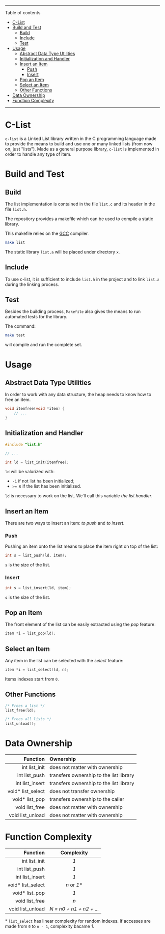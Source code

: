 ***

Table of contents

- [C-List](#c-list)
- [Build and Test](#build-and-test)
  - [Build](#build)
  - [Include](#include)
  - [Test](#test)
- [Usage](#usage)
  - [Abstract Data Type Utilities](#abstract-data-type-utilities)
  - [Initialization and Handler](#initialization-and-handler)
  - [Insert an Item](#insert-an-item)
    - [Push](#push)
    - [Insert](#insert)
  - [Pop an Item](#pop-an-item)
  - [Select an Item](#select-an-item)
  - [Other Functions](#other-functions)
- [Data Ownership](#data-ownership)
- [Function Complexity](#function-complexity)

***

# C-List

`c-list` is a Linked List library written in the C programming language made to provide the means to build and use one or many linked lists (from now on, just "lists").
Made as a general purpose library, `c-list` is implemented in order to handle any type of item.

# Build and Test

## Build 

The list implementation is contained in the file `list.c` and its header in the file `list.h`.

The repository provides a makefile which can be used to compile a static library.

This makefile relies on the [GCC](https://gcc.gnu.org/) compiler.

``` sh
make list
```

The static library `list.a` will be placed under directory `x`.

## Include

To use c-list, it is sufficient to include `list.h` in the project and to link `list.a` during the linking process.

## Test

Besides the building process, `Makefile` also gives the means to run automated tests for the library.

The command:

```sh
make test
```

will compile and run the complete set.

# Usage

## Abstract Data Type Utilities 

In order to work with any data structure, the heap needs to know how to free an item.

```C
void itemfree(void *item) {
    // ...
}
```

## Initialization and Handler

```C
#include "list.h"

// ...

int ld = list_init(itemfree);
```

`ld` will be valorized with:

- `-1` if not list ha been initialized;
- `>= 0` if the list has been initialized.

`ld` is necessary to work on the list. We'll call this variable *the list handler*.

## Insert an Item

There are two ways to insert an item: *to push* and *to insert*.

### Push

Pushing an item onto the list means to place the item right on top of the list:

```C
int s = list_push(ld, item);
```

`s` is the size of the list.

### Insert

```C
int s = list_insert(ld, item);
```

`s` is the size of the list.

## Pop an Item

The front element of the list can be easily extracted using the *pop* feature:

```C
item *i = list_pop(ld);
```

## Select an Item

Any item in the list can be selected with the *select* feature:

```C
item *i = list_select(ld, n);
```

Items indexes start from `0`.

## Other Functions

```C
/* Frees a list */
list_free(ld);

/* Frees all lists */
list_unload();
```

# Data Ownership

|Function|Ownership|
|-:|:-|
int list_init   | does not matter with ownership
int list_push   | transfers ownership to the list library 
int list_insert | transfers ownership to the list library 
void* list_select | does not transfer ownership
void* list_pop | transfers ownership to the caller
void list_free | does not matter with ownership
void list_unload | does not matter with ownership

# Function Complexity

|Function|Complexity|
|-:|:-:|
int list_init     | *1*
int list_push     | *1*
int list_insert   | *1*
void* list_select | *n* or *1*\*
void* list_pop    | *1*
void list_free    | *n*
void list_unload  | *N = n0 + n1 + n2 + ...*

\* `list_select` has linear complexity for random indexes. If accesses are made from `0` to `n - 1`, complexity bacame *1*.
